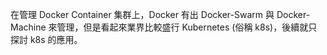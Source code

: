 在管理 Docker Container 集群上，Docker 有出 Docker-Swarm 與 Docker-Machine 來管理，但是看起來業界比較盛行 Kubernetes \(俗稱 k8s\)，後續就只探討 k8s 的應用。

